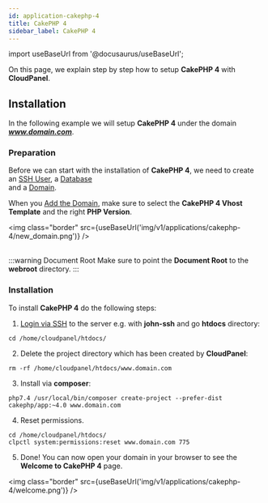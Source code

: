 ```yaml
---
id: application-cakephp-4
title: CakePHP 4
sidebar_label: CakePHP 4
---
```


import useBaseUrl from '@docusaurus/useBaseUrl';

On this page, we explain step by step how to setup **CakePHP 4** with **CloudPanel**.

## Installation

In the following example we will setup **CakePHP 4** under the domain ***www.domain.com***.

### Preparation

Before we can start with the installation of **CakePHP 4**, we need to create an [SSH User](users#adding-a-user), a [Database](databases#adding-a-database) <br />
and a [Domain](domains#adding-a-domain).

When you [Add the Domain](domains#adding-a-domain), make sure to select the **CakePHP 4 Vhost Template** and the right **PHP Version**.

<img class="border" src={useBaseUrl('img/v1/applications/cakephp-4/new_domain.png')} /> <br /><br />

:::warning Document Root
Make sure to point the **Document Root** to the **webroot** directory.
:::

### Installation

To install **CakePHP 4** do the following steps:

1. [Login via SSH](users#ssh-login) to the server e.g. with **john-ssh** and go **htdocs** directory:

```
cd /home/cloudpanel/htdocs/
```

2. Delete the project directory which has been created by **CloudPanel**:

```
rm -rf /home/cloudpanel/htdocs/www.domain.com
```

3. Install via **composer**:

```
php7.4 /usr/local/bin/composer create-project --prefer-dist cakephp/app:~4.0 www.domain.com
```

4. Reset permissions.

```
cd /home/cloudpanel/htdocs/
clpctl system:permissions:reset www.domain.com 775
```

5. Done! You can now open your domain in your browser to see the **Welcome to CakePHP 4** page.

<img class="border" src={useBaseUrl('img/v1/applications/cakephp-4/welcome.png')} />

